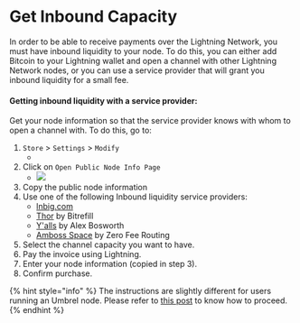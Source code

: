 # Get Inbound Capacity

In order to be able to receive payments over the Lightning Network, you must have inbound liquidity to your node. To do this, you can either add Bitcoin to your Lightning wallet and open a channel with other Lightning Network nodes, or you can use a service provider that will grant you inbound liquidity for a small fee.

#### Getting inbound liquidity with a service provider:

Get your node information so that the service provider knows with whom to open a channel with. To do this, go to:&#x20;

1. `Store` > `Settings` > `Modify`
   * <img src="https://lh5.googleusercontent.com/D8ZTaAABAT8XU77Py0MjoHimrlftUWpZo6UarULnCeP6j0ur-K4xz2alsU0K7pPdUhhMfhOsuyZ5tfaim-UJYHnVl_iUpoRsExa1dmEHBsVP-ZQuw_KIOlBnPEMRwRrLWZ6CmJlC" alt="" data-size="original">
2. Click on `Open Public Node Info Page`
   * ![](https://lh6.googleusercontent.com/8eDThMIiyF36L0r-vKn0VnBgjiyxEp6I-0TWZW3R3hMe\_AjozKdfLPrA4Ddhp9yxGxzD6LlA55kfTMqgFv6oiMJbcLndQG9KArI7eqYZJOrW5JXW1C-F7nv69oSBdmB\_kfdaol27)
3. Copy the public node information&#x20;
4. Use one of the following Inbound liquidity service providers:
   * [lnbig.com](https://lnbig.com)
   * [Thor](https://www.bitrefill.com/thor-lightning-network-channels/?hl=en) by Bitrefill
   * [Y'alls](https://yalls.org/about/) by Alex Bosworth
   * [Amboss Space](https://amboss.space/node/038fe1bd966b5cb0545963490c631eaa1924e2c4c0ea4e7dcb5d4582a1e7f2f1a5) by Zero Fee Routing
5. Select the channel capacity you want to have.
6. Pay the invoice using Lightning.
7. Enter your node information (copied in step 3).
8. Confirm purchase.

{% hint style="info" %}
The instructions are slightly different for users running an Umbrel node. Please refer to [this post](https://community.getumbrel.com/t/instructions-to-get-an-incoming-channel-from-lnbig-with-umbrel/1541) to know how to proceed.
{% endhint %}
